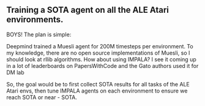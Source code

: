 ## Training a SOTA agent on all the ALE Atari environments.

BOYS! The plan is simple: 

Deepmind trained a Muesli agent for 200M timesteps per environment. To my knowledge, there are no open source implementations of Muesli, so I should look at rllib algorithms. How about using IMPALA? I see it coming up in a lot of leaderboards on PapersWithCode and the Gato authors used it for DM lab


So, the goal would be to first collect SOTA results for all tasks of the ALE Atari envs, then tune IMPALA agents on each environment to ensure we reach SOTA or near - SOTA.